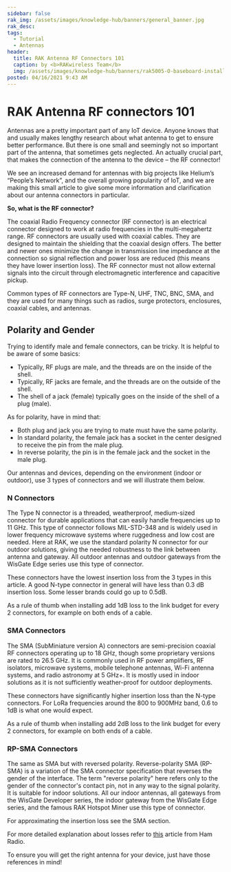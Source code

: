 ```yaml
---
sidebar: false
rak_img: /assets/images/knowledge-hub/banners/general_banner.jpg
rak_desc: 
tags:
  - Tutorial
  - Antennas
header:
  title: RAK Antenna RF Connectors 101
  caption: by <b>RAKwireless Team</b>
  img: /assets/images/knowledge-hub/banners/rak5005-O-baseboard-installation-guide.jpg
posted: 04/16/2021 9:43 AM
---
```


# RAK Antenna RF connectors 101

Antennas are a pretty important part of any IoT device. Anyone knows that and usually makes lengthy research about what antenna to get to ensure better performance. But there is one small and seemingly not so important part of the antenna, that sometimes gets neglected. An actually crucial part, that makes the connection of the antenna to the device – the RF connector!

We see an increased demand for antennas with big projects like Helium’s “People’s Network”, and the overall growing popularity of IoT, and we are making this small article to give some more information and clarification about our antenna connectors in particular. 

**So, what is the RF connector?**

The coaxial Radio Frequency connector (RF connector) is an electrical connector designed to work at radio frequencies in the multi-megahertz range. RF connectors are usually used with coaxial cables. They are designed to maintain the shielding that the coaxial design offers. The better and newer ones minimize the change in transmission line impedance at the connection so signal reflection and power loss are reduced (this means they have lower insertion loss). The RF connector must not allow external signals into the circuit through electromagnetic interference and capacitive pickup.

Common types of RF connectors are Type-N, UHF, TNC, BNC, SMA, and they are used for many things such as radios, surge protectors, enclosures, coaxial cables, and antennas. 


## Polarity and Gender

Trying to identify male and female connectors, can be tricky. It is helpful to be aware of some basics:
- Typically, RF plugs are male, and the threads are on the inside of the shell.
- Typically, RF jacks are female, and the threads are on the outside of the shell.
- The shell of a jack (female) typically goes on the inside of the shell of a plug (male).

As for polarity, have in mind that:

- Both plug and jack you are trying to mate must have the same polarity.
- In standard polarity, the female jack has a socket in the center designed to receive the pin from the male plug.
- In reverse polarity, the pin is in the female jack and the socket in the male plug.

Our antennas and devices, depending on the environment (indoor or outdoor), use 3 types of connectors and we will illustrate them below.


### N Connectors

The Type N connector is a threaded, weatherproof, medium-sized connector for durable applications that can easily handle frequencies up to 11 GHz. This type of connector follows MIL-STD-348 and is widely used in lower frequency microwave systems where ruggedness and low cost are needed. Here at RAK, we use the standard polarity N connector for our outdoor solutions, giving the needed robustness to the link between antenna and gateway. All outdoor antennas and outdoor gateways from the WisGate Edge series use this type of connector.

<rk-img
  src="/assets/images/knowledge-hub/tutorials/rak-rf-connectors/ntype.png"
  width="60%"
  caption="N-Type Connectors"
/>

These connectors have the lowest insertion loss from the 3 types in this article. A good N-type connector in general will have less than 0.3 dB insertion loss. Some lesser brands could go up to 0.5dB.

As a rule of thumb when installing add 1dB loss to the link budget for every 2 connectors, for example on both ends of a cable.


### SMA Connectors 

The SMA (SubMiniature version A) connectors are semi-precision coaxial RF connectors operating up to 18 GHz, though some proprietary versions are rated to 26.5 GHz. It is commonly used in RF power amplifiers, RF isolators, microwave systems, mobile telephone antennas, Wi-Fi antenna systems, and radio astronomy at 5 GHz+. It is mostly used in indoor solutions as it is not sufficiently weather-proof for outdoor deployments.

<rk-img
  src="/assets/images/knowledge-hub/tutorials/rak-rf-connectors/sma.png"
  width="70%"
  caption="SMA Connectors"
/>

These connectors have significantly higher insertion loss than the N-type connectors. For LoRa frequencies around the 800 to 900MHz band, 0.6 to 1dB is what one would expect. 

As a rule of thumb when installing add 2dB loss to the link budget for every 2 connectors, for example on both ends of a cable.



### RP-SMA Connectors

The same as SMA but with reversed polarity. Reverse-polarity SMA (RP-SMA) is a variation of the SMA connector specification that reverses the gender of the interface. The term "reverse polarity" here refers only to the gender of the connector's contact pin, not in any way to the signal polarity. It is suitable for indoor solutions. All our indoor antennas, all gateways from the WisGate Developer series, the indoor gateway from the WisGate Edge series, and the famous RAK Hotspot Miner use this type of connector.

<rk-img
  src="/assets/images/knowledge-hub/tutorials/rak-rf-connectors/rpsma.png"
  width="70%"
  caption="RP-SMA Connectors"
/>

For approximating the insertion loss see the SMA section.

For more detailed explanation about losses refer to [this](https://www.hamradio.me/connectors/uhf-connector-test-results.html?fbclid=IwAR0VV-TMbFf0NLpzMBGqLdtIv8oYPKSeJYVhBZ7hqUCzrd12cCep1gzb4uE) article from Ham Radio.

To ensure you will get the right antenna for your device, just have those references in mind! 
